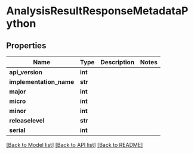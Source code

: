 # AnalysisResultResponseMetadataPython

## Properties
Name | Type | Description | Notes
------------ | ------------- | ------------- | -------------
**api_version** | **int** |  | 
**implementation_name** | **str** |  | 
**major** | **int** |  | 
**micro** | **int** |  | 
**minor** | **int** |  | 
**releaselevel** | **str** |  | 
**serial** | **int** |  | 

[[Back to Model list]](../README.md#documentation-for-models) [[Back to API list]](../README.md#documentation-for-api-endpoints) [[Back to README]](../README.md)


